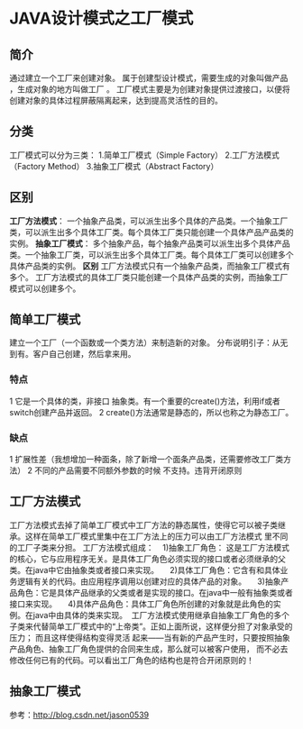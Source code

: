 # JAVA设计模式之工厂模式
## 简介
通过建立一个工厂来创建对象。
属于创建型设计模式，需要生成的对象叫做产品 ，生成对象的地方叫做工厂 。
工厂模式主要是为创建对象提供过渡接口，以便将创建对象的具体过程屏蔽隔离起来，达到提高灵活性的目的。 
## 分类
工厂模式可以分为三类：
    1.简单工厂模式（Simple Factory）
    2.工厂方法模式（Factory Method）
    3.抽象工厂模式（Abstract Factory）
## 区别
**工厂方法模式**：
一个抽象产品类，可以派生出多个具体的产品类。一个抽象工厂类，可以派生出多个具体工厂类。每个具体工厂类只能创建一个具体产品产品类的实例。
**抽象工厂模式**：
多个抽象产品，每个抽象产品类可以派生出多个具体产品类。一个抽象工厂类，可以派生出多个具体工厂类。每个具体工厂类可以创建多个具体产品类的实例。
**区别**
工厂方法模式只有一个抽象产品类，而抽象工厂模式有多个。
工厂方法模式的具体工厂类只能创建一个具体产品类的实例，而抽象工厂模式可以创建多个。
## 简单工厂模式
建立一个工厂（一个函数或一个类方法）来制造新的对象。
分布说明引子：从无到有。客户自己创建，然后拿来用。
### 特点
1 它是一个具体的类，非接口 抽象类。有一个重要的create()方法，利用if或者 switch创建产品并返回。
2 create()方法通常是静态的，所以也称之为静态工厂。
### 缺点
1 扩展性差（我想增加一种面条，除了新增一个面条产品类，还需要修改工厂类方法）
2 不同的产品需要不同额外参数的时候 不支持。违背开闭原则
## 工厂方法模式
工厂方法模式去掉了简单工厂模式中工厂方法的静态属性，使得它可以被子类继承。这样在简单工厂模式里集中在工厂方法上的压力可以由工厂方法模式
里不同的工厂子类来分担。
工厂方法模式组成： 
   1)抽象工厂角色： 这是工厂方法模式的核心，它与应用程序无关。是具体工厂角色必须实现的接口或者必须继承的父类。在java中它由抽象类或者接口来实现。 
   2)具体工厂角色：它含有和具体业务逻辑有关的代码。由应用程序调用以创建对应的具体产品的对象。 
   3)抽象产品角色：它是具体产品继承的父类或者是实现的接口。在java中一般有抽象类或者接口来实现。 
   4)具体产品角色：具体工厂角色所创建的对象就是此角色的实例。在java中由具体的类来实现。 
工厂方法模式使用继承自抽象工厂角色的多个子类来代替简单工厂模式中的“上帝类”。正如上面所说，这样便分担了对象承受的压力；
而且这样使得结构变得灵活 起来——当有新的产品产生时，只要按照抽象产品角色、抽象工厂角色提供的合同来生成，那么就可以被客户使用，
而不必去修改任何已有的代码。可以看出工厂角色的结构也是符合开闭原则的！ 
## 抽象工厂模式



参考：http://blog.csdn.net/jason0539








